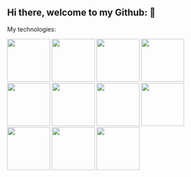 ## Hi there, welcome to my Github: 👋
My technologies:

<img src="https://github.com/an-apple-in-a-tree/an-apple-in-a-tree/assets/91165555/df387902-d49c-4d90-afe0-ef3423e076f9" width="100" height="100">
<img src="https://github.com/an-apple-in-a-tree/an-apple-in-a-tree/assets/91165555/ae3d5fbd-86fd-4818-be6f-92f06360330c" width="100" height="100">
<img src="https://github.com/an-apple-in-a-tree/an-apple-in-a-tree/assets/91165555/48a4fb70-6663-4e70-89ce-15823f0dedf0" width="100" height="100">
<img src="https://github.com/an-apple-in-a-tree/an-apple-in-a-tree/assets/91165555/4b82c4dd-1df3-4d58-9b7f-04c0bc184c9c" width="100" height="100">
<img src="https://logowik.com/content/uploads/images/nextjs2106.logowik.com.webp" width="100">
<img src="https://github.com/an-apple-in-a-tree/an-apple-in-a-tree/assets/91165555/c5a59a97-ecc0-4c3b-a937-b727aadc3506" width="100" height="100">
<img src="https://github.com/an-apple-in-a-tree/an-apple-in-a-tree/assets/91165555/2d85398b-b436-4fdc-a1ff-1ae95d7fee20" width="100" height="100">
<img src="https://github.com/an-apple-in-a-tree/an-apple-in-a-tree/assets/91165555/778e3aee-d1e6-4213-8cd2-f873792b1c5c" width="100" height="100">
<img src="https://getlogo.net/wp-content/uploads/2020/11/supabase-logo-vector.png" width="100">
<img src="https://github.com/an-apple-in-a-tree/an-apple-in-a-tree/assets/91165555/bcd8de4d-1f0d-40e1-a3f6-10db3aa016f0" width="100" height="100">
<img src="https://github.com/an-apple-in-a-tree/an-apple-in-a-tree/assets/91165555/4d2f4d89-f5c1-4ac5-8692-2790ad056049" width="100" height="100">

